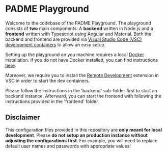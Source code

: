 # PADME Playground

Welcome to the codebase of the PADME Playground. The playground consists of **two** main components: A **backend** written in Node.js and a **frontend** written with Typescript using Angular and Material. Both the backend and frontend are provided via [Visual Studio Code (VSC) development containers](https://code.visualstudio.com/docs/devcontainers/containers) to allow an easy setup.

Setting up the playground on you machine requires a local [Docker](https://www.docker.com/) installation. If you do not have Docker installed, you can find instructions [here](https://docs.docker.com/get-docker/).

Moreover, we require you to install the [Remote Development](https://marketplace.visualstudio.com/items?itemName=ms-vscode-remote.vscode-remote-extensionpack) extension in VSC in order to start the dev containers.

Please follow the instructions in the 'backend' sub-folder first to start an backend instance. Afterward, you can start the frontend with following the instructions provided in the 'frontend' folder.

## Disclaimer

This configuration files provided in this repository are **only meant for local development**. Please **do not setup an production instance without adjusting the configurations first**. For example, you will need to replace default user names and passwords with appropriate values!